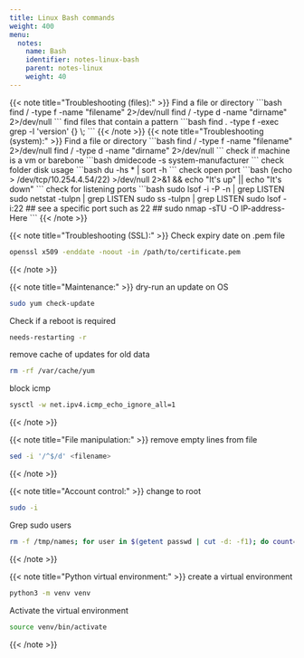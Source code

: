 ```yaml
---
title: Linux Bash commands
weight: 400
menu:
  notes:
    name: Bash
    identifier: notes-linux-bash
    parent: notes-linux
    weight: 40
---
```


<div style="display: block; width: 100%; max-width: none;">
<!-- Troubleshooting: -->
{{< note title="Troubleshooting (files):" >}}
Find a file or directory
```bash
find / -type f -name "filename" 2>/dev/null
find / -type d -name "dirname" 2>/dev/null
```
find files that contain a pattern
```bash
find . -type f -exec grep -l 'version' {} \;
```
{{< /note >}}
<!-- Troubleshooting: -->
{{< note title="Troubleshooting (system):" >}}
Find a file or directory
```bash
find / -type f -name "filename" 2>/dev/null
find / -type d -name "dirname" 2>/dev/null
```
check if machine is a vm or barebone
```bash
dmidecode -s system-manufacturer
```
check folder disk usage
```bash
du -hs * | sort -h
```
check open port
```bash
(echo > /dev/tcp/10.254.4.54/22) >/dev/null 2>&1 && echo "It's up" || echo "It's down"
```
check for listening ports
```bash
sudo lsof -i -P -n | grep LISTEN
sudo netstat -tulpn | grep LISTEN
sudo ss -tulpn | grep LISTEN
sudo lsof -i:22 ## see a specific port such as 22 ##
sudo nmap -sTU -O IP-address-Here
```
{{< /note >}}

<!-- Troubleshooting: -->
{{< note title="Troubleshooting (SSL):" >}}
Check expiry date on .pem file
```bash
openssl x509 -enddate -noout -in /path/to/certificate.pem
```
{{< /note >}}

<!-- Maintenance: -->
{{< note title="Maintenance:" >}}
dry-run an update on OS
```bash
sudo yum check-update
```
Check if a reboot is required
```bash
needs-restarting -r
```
remove cache of updates for old data
```bash
rm -rf /var/cache/yum
```
block icmp
```bash
sysctl -w net.ipv4.icmp_echo_ignore_all=1
```
{{< /note >}}
<!-- File manipulation: -->
{{< note title="File manipulation:" >}}
remove empty lines from file
```bash
sed -i '/^$/d' <filename>
```
{{< /note >}}
<!-- Account: -->
{{< note title="Account control:" >}}
change to root
```bash
sudo -i
```
Grep sudo users
```bash
rm -f /tmp/names; for user in $(getent passwd | cut -d: -f1); do count=$((count+1)); if sudo -l -U "$user" | grep -q "ALL"; then echo "$user" >> /tmp/names; echo "Checked $count of $(getent passwd | cut -d: -f1 | wc -l) users."; fi; done; clear; cat /tmp/names; rm -f /tmp/names
```
{{< /note >}}

<!-- Project: -->
{{< note title="Python virtual environment:" >}}
create a virtual environment
```bash
python3 -m venv venv
```
Activate the virtual environment
```bash
source venv/bin/activate
```
{{< /note >}}

</div>